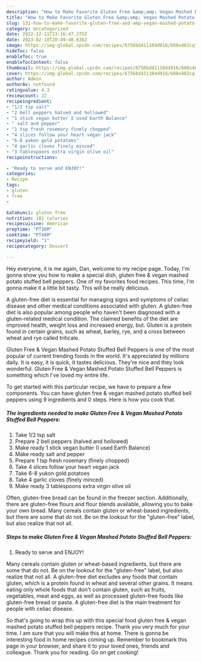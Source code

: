 ```yaml
---
description: "How to Make Favorite Gluten Free &amp;amp; Vegan Mashed Potato Stuffed Bell Peppers"
title: "How to Make Favorite Gluten Free &amp;amp; Vegan Mashed Potato Stuffed Bell Peppers"
slug: 131-how-to-make-favorite-gluten-free-and-amp-vegan-mashed-potato-stuffed-bell-peppers
category: Uncategorized
date: 2022-12-11T23:16:47.275Z
date: 2023-02-18T20:49:48.636Z
image: https://img-global.cpcdn.com/recipes/6756bd411104d916/680x482cq70/gluten-free-vegan-mashed-potato-stuffed-bell-peppers-recipe-main-photo.jpg
hideToc: false
enableToc: true
enableTocContent: false
thumbnail: https://img-global.cpcdn.com/recipes/6756bd411104d916/680x482cq70/gluten-free-vegan-mashed-potato-stuffed-bell-peppers-recipe-main-photo.jpg
cover: https://img-global.cpcdn.com/recipes/6756bd411104d916/680x482cq70/gluten-free-vegan-mashed-potato-stuffed-bell-peppers-recipe-main-photo.jpg
author: Admin
authorAv: notfound
ratingvalue: 4.3
reviewcount: 22
recipeingredient:
- "1/2 tsp salt"
- "2 bell peppers halved and hollowed"
- "1 stick vegan butter I used Earth Balance"
- " salt and pepper"
- "1 tsp fresh rosemary finely chopped"
- "4 slices follow your heart vegan jack"
- "6-8 yukon gold potatoes"
- "4 garlic cloves finely minced"
- "3 tablespoons extra virgin olive oil"
recipeinstructions:

- "Ready to serve and ENJOY!"
categories:
- Recipe
tags:
- gluten
- free
- 

katakunci: gluten free  
nutrition: 182 calories
recipecuisine: American
preptime: "PT36M"
cooktime: "PT46M"
recipeyield: "1"
recipecategory: Dessert

---
```



Hey everyone, it is me again, Dan, welcome to my recipe page. Today, I'm gonna show you how to make a special dish, gluten free &amp; vegan mashed potato stuffed bell peppers. One of my favorites food recipes. This time, I'm gonna make it a little bit tasty. This will be really delicious.

A gluten-free diet is essential for managing signs and symptoms of celiac disease and other medical conditions associated with gluten. A gluten-free diet is also popular among people who haven&#39;t been diagnosed with a gluten-related medical condition. The claimed benefits of the diet are improved health, weight loss and increased energy, but. Gluten is a protein found in certain grains, such as wheat, barley, rye, and a cross between wheat and rye called triticale.

Gluten Free &amp; Vegan Mashed Potato Stuffed Bell Peppers is one of the most popular of current trending foods in the world. It's appreciated by millions daily. It is easy, it is quick, it tastes delicious. They're nice and they look wonderful. Gluten Free &amp; Vegan Mashed Potato Stuffed Bell Peppers is something which I've loved my entire life.


To get started with this particular recipe, we have to prepare a few components. You can have gluten free &amp; vegan mashed potato stuffed bell peppers using 9 ingredients and 0 steps. Here is how you cook that.

<!--inarticleads1-->

##### The ingredients needed to make Gluten Free &amp; Vegan Mashed Potato Stuffed Bell Peppers:

1. Take 1/2 tsp salt
1. Prepare 2 bell peppers (halved and hollowed)
1. Make ready 1 stick vegan butter (I used Earth Balance)
1. Make ready  salt and pepper
1. Prepare 1 tsp fresh rosemary (finely chopped)
1. Take 4 slices follow your heart vegan jack
1. Take 6-8 yukon gold potatoes
1. Take 4 garlic cloves (finely minced)
1. Make ready 3 tablespoons extra virgin olive oil


Often, gluten-free bread can be found in the freezer section. Additionally, there are gluten-free flours and flour blends available, allowing you to bake your own bread. Many cereals contain gluten or wheat-based ingredients, but there are some that do not. Be on the lookout for the &#34;gluten-free&#34; label, but also realize that not all. 

<!--inarticleads2-->

##### Steps to make Gluten Free &amp; Vegan Mashed Potato Stuffed Bell Peppers:


1. Ready to serve and ENJOY!

Many cereals contain gluten or wheat-based ingredients, but there are some that do not. Be on the lookout for the &#34;gluten-free&#34; label, but also realize that not all. A gluten-free diet excludes any foods that contain gluten, which is a protein found in wheat and several other grains. It means eating only whole foods that don&#39;t contain gluten, such as fruits, vegetables, meat and eggs, as well as processed gluten-free foods like gluten-free bread or pasta. A gluten-free diet is the main treatment for people with celiac disease. 

So that's going to wrap this up with this special food gluten free &amp; vegan mashed potato stuffed bell peppers recipe. Thank you very much for your time. I am sure that you will make this at home. There is gonna be interesting food in home recipes coming up. Remember to bookmark this page in your browser, and share it to your loved ones, friends and colleague. Thank you for reading. Go on get cooking!
